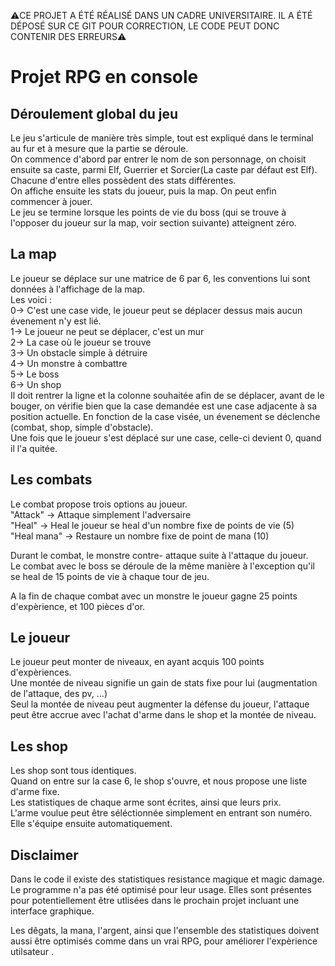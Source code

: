 ⚠️CE PROJET A ÉTÉ RÉALISÉ DANS UN CADRE UNIVERSITAIRE. IL A ÉTÉ DÉPOSÉ SUR CE GIT POUR CORRECTION, LE CODE PEUT DONC CONTENIR DES ERREURS⚠️

# Projet RPG en console

## Déroulement global du jeu

Le jeu s'articule de manière très simple, tout est expliqué dans le terminal au fur et à mesure que la partie se déroule. </br>
On commence d'abord par entrer le nom de son personnage, on choisit ensuite sa caste, parmi Elf, Guerrier et Sorcier(La caste par défaut est Elf). 
 Chacune d'entre elles possèdent des stats différentes. </br>
On affiche ensuite les stats du joueur, puis la map. On peut enfin commencer à jouer. </br>
Le jeu se termine lorsque les points de vie du boss (qui se trouve à l'opposer du joueur sur la map, voir section suivante) atteignent zéro.</br>

## La map

Le joueur se déplace sur une matrice de 6 par 6, les conventions lui sont données à l'affichage de la map. </br>
Les voici : </br>
0-> C'est une case vide, le joueur peut se déplacer dessus mais aucun évenement n'y est lié.</br>
1-> Le joueur ne peut se déplacer, c'est un mur</br>
2-> La case où le joueur se trouve</br>
3-> Un obstacle simple à détruire</br>
4-> Un monstre à combattre</br>
5-> Le boss</br>
6-> Un shop</br>
Il doit rentrer la ligne et la colonne souhaitée afin de se déplacer, avant de le bouger, on vérifie bien que
la case demandée est une case adjacente à sa position actuelle. En fonction de la case visée, un évenement se déclenche (combat, shop, simple d'obstacle).</br>
Une fois que le joueur s'est déplacé sur une case, celle-ci devient 0, quand il l'a quitée.</br>

## Les combats

Le combat propose trois options au joueur.</br>
"Attack" -> Attaque simplement l'adversaire</br>
"Heal" -> Heal le joueur se heal d'un nombre fixe de points de vie (5)</br>
"Heal mana" -> Restaure un nombre fixe de point de mana (10)</br>

Durant le combat, le monstre contre- attaque suite à l'attaque du joueur.</br>
Le combat avec le boss se déroule de la même manière à l'exception qu'il se heal de 15 points de vie à chaque tour de jeu.</br>

A la fin de chaque combat avec un monstre le joueur gagne 25 points d'expèrience, et 100 pièces d'or.</br>

## Le joueur

Le joueur peut monter de niveaux, en ayant acquis 100 points d'expèriences.</br>
Une montée de niveau signifie un gain de stats fixe pour lui (augmentation de l'attaque, des pv, ...)</br>
Seul la montée de niveau peut augmenter la défense du joueur, l'attaque peut être accrue avec l'achat d'arme dans le shop et la montée de niveau.</br>

## Les shop

Les shop sont tous identiques.</br>
Quand on entre sur la case 6, le shop s'ouvre, et nous propose une liste d'arme fixe.</br>
Les statistiques de chaque arme sont écrites, ainsi que leurs prix.</br>
L'arme voulue peut être séléctionnée simplement en entrant son numéro. Elle s'équipe ensuite automatiquement.</br>


## Disclaimer

Dans le code il existe des statistiques resistance magique et magic damage. Le programme n'a pas été optimisé pour leur usage. Elles sont présentes pour potentiellement
être utlisées dans le prochain projet incluant une interface graphique.</br>

Les dêgats, la mana, l'argent, ainsi que l'ensemble des statistiques doivent aussi être optimisés comme dans un vrai RPG, pour améliorer l'expèrience utilsateur
.</br>




